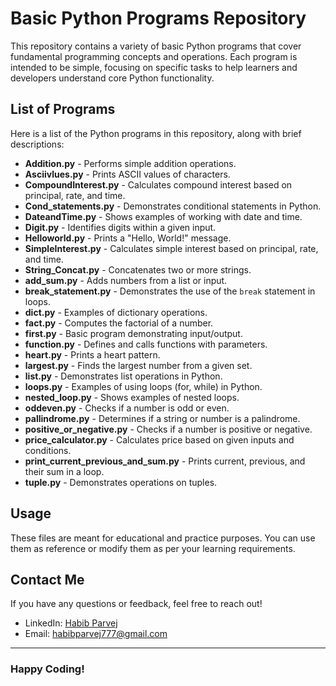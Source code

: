 
# Basic Python Programs Repository

This repository contains a variety of basic Python programs that cover fundamental programming concepts and operations. Each program is intended to be simple, focusing on specific tasks to help learners and developers understand core Python functionality.

## List of Programs

Here is a list of the Python programs in this repository, along with brief descriptions:

- **Addition.py** - Performs simple addition operations.
- **Asciivlues.py** - Prints ASCII values of characters.
- **CompoundInterest.py** - Calculates compound interest based on principal, rate, and time.
- **Cond_statements.py** - Demonstrates conditional statements in Python.
- **DateandTime.py** - Shows examples of working with date and time.
- **Digit.py** - Identifies digits within a given input.
- **Helloworld.py** - Prints a "Hello, World!" message.
- **SimpleInterest.py** - Calculates simple interest based on principal, rate, and time.
- **String_Concat.py** - Concatenates two or more strings.
- **add_sum.py** - Adds numbers from a list or input.
- **break_statement.py** - Demonstrates the use of the `break` statement in loops.
- **dict.py** - Examples of dictionary operations.
- **fact.py** - Computes the factorial of a number.
- **first.py** - Basic program demonstrating input/output.
- **function.py** - Defines and calls functions with parameters.
- **heart.py** - Prints a heart pattern.
- **largest.py** - Finds the largest number from a given set.
- **list.py** - Demonstrates list operations in Python.
- **loops.py** - Examples of using loops (for, while) in Python.
- **nested_loop.py** - Shows examples of nested loops.
- **oddeven.py** - Checks if a number is odd or even.
- **pallindrome.py** - Determines if a string or number is a palindrome.
- **positive_or_negative.py** - Checks if a number is positive or negative.
- **price_calculator.py** - Calculates price based on given inputs and conditions.
- **print_current_previous_and_sum.py** - Prints current, previous, and their sum in a loop.
- **tuple.py** - Demonstrates operations on tuples.

## Usage

These files are meant for educational and practice purposes. You can use them as reference or modify them as per your learning requirements.

## Contact Me

If you have any questions or feedback, feel free to reach out!

- LinkedIn: [Habib Parvej](https://www.linkedin.com/in/habibparvej)
- Email: habibparvej777@gmail.com

---

### Happy Coding!
